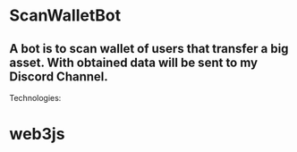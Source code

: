 # ScanWalletBot

## A bot is to scan wallet of users that transfer a big asset. With obtained data will be sent to my Discord Channel.

Technologies: 
# web3js
